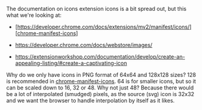 The documentation on icons extension icons is a bit spread out, but this what we're looking at:

* [https://developer.chrome.com/docs/extensions/mv2/manifest/icons/][chrome-manifest-icons]
* https://developer.chrome.com/docs/webstore/images/

* https://extensionworkshop.com/documentation/develop/create-an-appealing-listing/#create-a-captivating-icon

Why do we only have icons in PNG format of 64x64 and 128x128 sizes? 128 is recommended in [chrome-manifest-icons]. 64 is for smaller icons, but so it can be scaled down to 16, 32 or 48. Why not just 48? Because there would be a lot of interpolated (smudged) pixels, as the source (svg) icon is 32x32 and we want the browser to handle interpolation by itself as it likes.

[chrome-manifest-icons]: https://developer.chrome.com/docs/extensions/mv2/manifest/icons/
